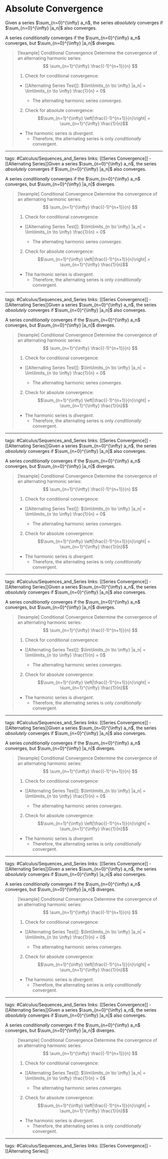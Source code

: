 # Absolute Convergence
Given a series $\sum_{n=0}^{\infty} a_n$, the series *absolutely* converges if $\sum_{n=0}^{\infty} |a_n|$ also converges.

A series *conditionally* converges if the $\sum_{n=0}^{\infty} a_n$ converges, but $\sum_{n=0}^{\infty} |a_n|$ diverges.


> [!example] Conditional Convergence
> Determine the convergence of an alternating harmonic series:
> $$ \sum_{n=1}^{\infty} \frac{(-1)^{n+1}}{n} $$
> 1. Check for conditional convergence:
> 
> - [[Alternating Series Test]]: $\lim\limits_{n \to \infty} |a_n| = \lim\limits_{n \to \infty} \frac{1}{n} = 0$
>
> 	- The alternating harmonic series *converges*.
> 
> 2. Check for absolute convergence:
> $$\sum_{n=1}^{\infty} \left|\frac{(-1)^{n+1}}{n}\right| = \sum_{n=1}^{\infty} \frac{1}{n}$$
> - The harmonic series is *divergent*.
> 	- Therefore, the alternating series is only *conditionally* convergent.


---
tags: #Calculus/Sequences_and_Series 
links: [[Series Convergence]] - [[Alternating Series]]Given a series $\sum_{n=0}^{\infty} a_n$, the series *absolutely* converges if $\sum_{n=0}^{\infty} |a_n|$ also converges.

A series *conditionally* converges if the $\sum_{n=0}^{\infty} a_n$ converges, but $\sum_{n=0}^{\infty} |a_n|$ diverges.


> [!example] Conditional Convergence
> Determine the convergence of an alternating harmonic series:
> $$ \sum_{n=1}^{\infty} \frac{(-1)^{n+1}}{n} $$
> 1. Check for conditional convergence:
> 
> - [[Alternating Series Test]]: $\lim\limits_{n \to \infty} |a_n| = \lim\limits_{n \to \infty} \frac{1}{n} = 0$
>
> 	- The alternating harmonic series *converges*.
> 
> 2. Check for absolute convergence:
> $$\sum_{n=1}^{\infty} \left|\frac{(-1)^{n+1}}{n}\right| = \sum_{n=1}^{\infty} \frac{1}{n}$$
> - The harmonic series is *divergent*.
> 	- Therefore, the alternating series is only *conditionally* convergent.


---
tags: #Calculus/Sequences_and_Series 
links: [[Series Convergence]] - [[Alternating Series]]Given a series $\sum_{n=0}^{\infty} a_n$, the series *absolutely* converges if $\sum_{n=0}^{\infty} |a_n|$ also converges.

A series *conditionally* converges if the $\sum_{n=0}^{\infty} a_n$ converges, but $\sum_{n=0}^{\infty} |a_n|$ diverges.


> [!example] Conditional Convergence
> Determine the convergence of an alternating harmonic series:
> $$ \sum_{n=1}^{\infty} \frac{(-1)^{n+1}}{n} $$
> 1. Check for conditional convergence:
> 
> - [[Alternating Series Test]]: $\lim\limits_{n \to \infty} |a_n| = \lim\limits_{n \to \infty} \frac{1}{n} = 0$
>
> 	- The alternating harmonic series *converges*.
> 
> 2. Check for absolute convergence:
> $$\sum_{n=1}^{\infty} \left|\frac{(-1)^{n+1}}{n}\right| = \sum_{n=1}^{\infty} \frac{1}{n}$$
> - The harmonic series is *divergent*.
> 	- Therefore, the alternating series is only *conditionally* convergent.


---
tags: #Calculus/Sequences_and_Series 
links: [[Series Convergence]] - [[Alternating Series]]Given a series $\sum_{n=0}^{\infty} a_n$, the series *absolutely* converges if $\sum_{n=0}^{\infty} |a_n|$ also converges.

A series *conditionally* converges if the $\sum_{n=0}^{\infty} a_n$ converges, but $\sum_{n=0}^{\infty} |a_n|$ diverges.


> [!example] Conditional Convergence
> Determine the convergence of an alternating harmonic series:
> $$ \sum_{n=1}^{\infty} \frac{(-1)^{n+1}}{n} $$
> 1. Check for conditional convergence:
> 
> - [[Alternating Series Test]]: $\lim\limits_{n \to \infty} |a_n| = \lim\limits_{n \to \infty} \frac{1}{n} = 0$
>
> 	- The alternating harmonic series *converges*.
> 
> 2. Check for absolute convergence:
> $$\sum_{n=1}^{\infty} \left|\frac{(-1)^{n+1}}{n}\right| = \sum_{n=1}^{\infty} \frac{1}{n}$$
> - The harmonic series is *divergent*.
> 	- Therefore, the alternating series is only *conditionally* convergent.


---
tags: #Calculus/Sequences_and_Series 
links: [[Series Convergence]] - [[Alternating Series]]Given a series $\sum_{n=0}^{\infty} a_n$, the series *absolutely* converges if $\sum_{n=0}^{\infty} |a_n|$ also converges.

A series *conditionally* converges if the $\sum_{n=0}^{\infty} a_n$ converges, but $\sum_{n=0}^{\infty} |a_n|$ diverges.


> [!example] Conditional Convergence
> Determine the convergence of an alternating harmonic series:
> $$ \sum_{n=1}^{\infty} \frac{(-1)^{n+1}}{n} $$
> 1. Check for conditional convergence:
> 
> - [[Alternating Series Test]]: $\lim\limits_{n \to \infty} |a_n| = \lim\limits_{n \to \infty} \frac{1}{n} = 0$
>
> 	- The alternating harmonic series *converges*.
> 
> 2. Check for absolute convergence:
> $$\sum_{n=1}^{\infty} \left|\frac{(-1)^{n+1}}{n}\right| = \sum_{n=1}^{\infty} \frac{1}{n}$$
> - The harmonic series is *divergent*.
> 	- Therefore, the alternating series is only *conditionally* convergent.


---
tags: #Calculus/Sequences_and_Series 
links: [[Series Convergence]] - [[Alternating Series]]Given a series $\sum_{n=0}^{\infty} a_n$, the series *absolutely* converges if $\sum_{n=0}^{\infty} |a_n|$ also converges.

A series *conditionally* converges if the $\sum_{n=0}^{\infty} a_n$ converges, but $\sum_{n=0}^{\infty} |a_n|$ diverges.


> [!example] Conditional Convergence
> Determine the convergence of an alternating harmonic series:
> $$ \sum_{n=1}^{\infty} \frac{(-1)^{n+1}}{n} $$
> 1. Check for conditional convergence:
> 
> - [[Alternating Series Test]]: $\lim\limits_{n \to \infty} |a_n| = \lim\limits_{n \to \infty} \frac{1}{n} = 0$
>
> 	- The alternating harmonic series *converges*.
> 
> 2. Check for absolute convergence:
> $$\sum_{n=1}^{\infty} \left|\frac{(-1)^{n+1}}{n}\right| = \sum_{n=1}^{\infty} \frac{1}{n}$$
> - The harmonic series is *divergent*.
> 	- Therefore, the alternating series is only *conditionally* convergent.


---
tags: #Calculus/Sequences_and_Series 
links: [[Series Convergence]] - [[Alternating Series]]Given a series $\sum_{n=0}^{\infty} a_n$, the series *absolutely* converges if $\sum_{n=0}^{\infty} |a_n|$ also converges.

A series *conditionally* converges if the $\sum_{n=0}^{\infty} a_n$ converges, but $\sum_{n=0}^{\infty} |a_n|$ diverges.


> [!example] Conditional Convergence
> Determine the convergence of an alternating harmonic series:
> $$ \sum_{n=1}^{\infty} \frac{(-1)^{n+1}}{n} $$
> 1. Check for conditional convergence:
> 
> - [[Alternating Series Test]]: $\lim\limits_{n \to \infty} |a_n| = \lim\limits_{n \to \infty} \frac{1}{n} = 0$
>
> 	- The alternating harmonic series *converges*.
> 
> 2. Check for absolute convergence:
> $$\sum_{n=1}^{\infty} \left|\frac{(-1)^{n+1}}{n}\right| = \sum_{n=1}^{\infty} \frac{1}{n}$$
> - The harmonic series is *divergent*.
> 	- Therefore, the alternating series is only *conditionally* convergent.


---
tags: #Calculus/Sequences_and_Series 
links: [[Series Convergence]] - [[Alternating Series]]Given a series $\sum_{n=0}^{\infty} a_n$, the series *absolutely* converges if $\sum_{n=0}^{\infty} |a_n|$ also converges.

A series *conditionally* converges if the $\sum_{n=0}^{\infty} a_n$ converges, but $\sum_{n=0}^{\infty} |a_n|$ diverges.


> [!example] Conditional Convergence
> Determine the convergence of an alternating harmonic series:
> $$ \sum_{n=1}^{\infty} \frac{(-1)^{n+1}}{n} $$
> 1. Check for conditional convergence:
> 
> - [[Alternating Series Test]]: $\lim\limits_{n \to \infty} |a_n| = \lim\limits_{n \to \infty} \frac{1}{n} = 0$
>
> 	- The alternating harmonic series *converges*.
> 
> 2. Check for absolute convergence:
> $$\sum_{n=1}^{\infty} \left|\frac{(-1)^{n+1}}{n}\right| = \sum_{n=1}^{\infty} \frac{1}{n}$$
> - The harmonic series is *divergent*.
> 	- Therefore, the alternating series is only *conditionally* convergent.


---
tags: #Calculus/Sequences_and_Series 
links: [[Series Convergence]] - [[Alternating Series]]